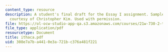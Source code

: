 ```yaml
---
content_type: resource
description: A student's final draft for the Essay I assignment. Sample student essay
  courtesy of Christopher Kim. Used with permission.
file: https://ol-ocw-studio-app-qa.s3.amazonaws.com/courses/21w-730-2-the-creative-spark-fall-2004/308e7a7ba4410e3a721bc376a481f221_ithaca.pdf
file_type: application/pdf
resourcetype: Document
title: ithaca.pdf
uid: 308e7a7b-a441-0e3a-721b-c376a481f221
---
```

